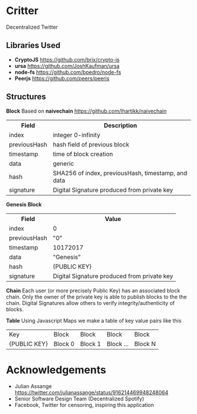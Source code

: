 # Critter
Decentralized Twitter

## Libraries Used
* __CryptoJS__ https://github.com/brix/crypto-js
* __ursa__ https://github.com/JoshKaufman/ursa
* __node-fs__ https://github.com/bpedro/node-fs
* __Peerjs__ https://github.com/peers/peerjs
## Structures
__Block__
Based on __naivechain__ https://github.com/lhartikk/naivechain
<table>
  <tr>
    <th>Field</th>
    <th>Description</th> 
  </tr>
  <tr>
    <td>index</td>
    <td>integer 0-infinity</td>
  </tr>
  <tr>
    <td>previousHash</td>
    <td>hash field of previous block  </td>
  </tr>
  <tr>
    <td>timestamp</td>
    <td>time of block creation</td>
  </tr>
  <tr>
    <td>data</td>
    <td>generic</td>
  </tr>
  <tr>
    <td>hash</td>
    <td>SHA256 of index, previousHash, timestamp, and data</td>
  </tr>
  <tr>
    <td>signature</td>
    <td>Digital Signature produced from private key</td>
  </tr>
</table>

__Genesis Block__

<table>
  <tr>
    <th>Field</th>
    <th>Value</th> 
  </tr>
  <tr>
    <td>index</td>
    <td>0</td>
  </tr>
  <tr>
    <td>previousHash</td>
    <td>"0"</td>
  </tr>
  <tr>
    <td>timestamp</td>
    <td>10172017</td>
  </tr>
  <tr>
    <td>data</td>
    <td>"Genesis"</td>
  </tr>
  <tr>
    <td>hash</td>
    <td>{PUBLIC KEY}</td>
  </tr>
  <tr>
    <td>signature</td>
    <td>Digital Signature produced from private key</td>
  </tr>
</table>

__Chain__
Each user (or more precisely Public Key) has an associated block chain. Only the owner of the private key is able to publish blocks to the the chain. Digital Signatures allow others to verify integrity/authenticity of blocks.

__Table__
Using Javascript Maps we make a table of key value pairs like this
<table>
  <tr>
    <td>Key</td>
    <td>Block</td>
    <td>Block</td>
    <td>Block</td>
    <td>Block</td>
  </tr>
  <tr>
    <td>{PUBLIC KEY}</td>
    <td>Block 0</td>
    <td>Block 1</td>
    <td>Block ...</td>
    <td>Block N</td>
  </tr>
 </table>
  
# Acknowledgements
* Julian Assange https://twitter.com/julianassange/status/916214469948248064
* Senior Software Design Team (Decentralized Spotify)
* Facebook, Twitter for censoring, inspiring this application
